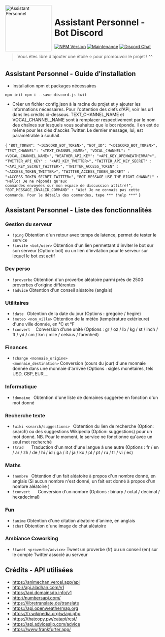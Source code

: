 <img width="150" height="150" align="left" style="float: left; margin: 0 10px 0 0;" alt="Assistant Personnel" src="https://cdn.discordapp.com/app-icons/520534231387078676/b046d7be3da8850247f3babf4657b1e1.png?size=256"> 

# Assistant Personnel - Bot Discord
[![NPM Version](https://img.shields.io/npm/v/npm.svg?style=flat)]()
[![Maintenance](https://img.shields.io/badge/Maintained%3F-yes-green.svg)](https://GitHub.com/Naereen/StrapDown.js/graphs/commit-activity)
[![Discord Chat](https://img.shields.io/discord/308323056592486420.svg)](https://discord.gg/)

> Vous êtes libre d'ajouter une étoile ⭐ pour promouvoir le projet ! ^^

## Assistant Personnel - Guide d'installation

* Installation npm et packages nécessaires

<code>npm init
npm i --save discord.js twit</code>

* Créer un fichier config.json à la racine du projet et y ajouter les informations nécessaires. Pour l'obtention des clefs d'API, voir les url dans les crédits ci-dessous. TEXT_CHANNEL_NAME et VOCAL_CHANNEL_NAME sont à remplacer respectivement par le nom des chaînes sur lesquels vous souhaitez que le bot réponde. Il en est de même pour les clés d'accès Twitter. Le dernier message, lui, est paramétrable à souhait.

<code>{</code>
<code>"BOT_TOKEN": "<DISCORD_BOT_TOKEN>",</code>
<code>"BOT_ID": "<DISCORD_BOT_TOKEN>",</code>
<code>"TEXT_CHANNEL": "<TEXT_CHANNEL_NAME>",</code>
<code>"VOCAL_CHANNEL": "<VOCAL_CHANNEL_NAME>",</code>
<code>"WEATHER_API_KEY": "<API_KEY_OPENWEATHERMAP>",</code>
<code>"TWITTER_API_KEY" : "<API_KEY_TWITTER>",</code>
<code>"TWITTER_API_KEY_SECRET" : "<API_KEY_SECRET_TWITTER>",</code>
<code>"TWITTER_ACCESS_TOKEN" : "<ACCESS_TOKEN_TWITTER>",</code>
<code>"TWITTER_ACCESS_TOKEN_SECRET" : "<ACCESS_TOKEN_SECRET_TWITTER>",</code>
<code>"BOT_MESSAGE_USE_THE_RIGHT_CHANNEL" : "Hello! Je ne réponds qu'aux commandes envoyées sur mon espace de discussion attitré!",</code>
<code>"BOT_MESSAGE_INVALID_COMMAND" : "Aïe! Je ne connais pas cette commande. Pour le détails des commandes, tepe *** !help ***"</code>
<code>}</code>

## Assistant Personnel - Liste des fonctionnalités

### Gestion du serveur

* <code>!ping</code> Obtention d'un retour avec temps de latence, permet de tester le service
* <code>!invite <bot/user></code> Obtention d'un lien permettant d'inviter le bot sur son serveur (Option: bot) ou un lien d'invitation pour le serveur sur lequel le bot est actif

### Dev perso

* <code>!proverbe</code> Obtention d'un proverbe aléatoire parmi près de 2500 proverbes d'origine différentes
* <code>!advice</code> Obtention d'un conseil aléatoire (anglais)

### Utilitaires

* <code>!date <format></code> Obtention de la date du jour (Options : gregoire / hegire)
* <code>!meteo <nom_ville></code> Obtention de la météo (température extérieure) d'une ville donnée, en °C et °F
* <code>!convert <nombre> <origine></code> Conversion d'une unité (Options : gr / oz / lb / kg / st / inch / ft / yd / cm / km / mile / celsius / farenheit)

### Finances

* <code>!change <monnaie_origine> <monnaie_destination></code> Conversion (cours du jour) d'une monnaie donnée dans une monnaie d'arrivée (Options : sigles monétaires, tels USD, GBP, EUR,...

### Informatique

* <code>!domaine <mot></code> Obtention d'une liste de domaines suggérée en fonction d'un mot donné

### Recherche texte

* <code>!wiki <search/suggestions> <mot></code> Obtention du lien de recherche (Option: search) ou des suggestions Wikipedia (Option: suggestions) pour un mot donné. NB. Pour le moment, le service ne fonctionne qu'avec un seul mot recherché
* <code>!trad <mot> <origine> <destination></code> Traduction d'un mot d'une langue à une autre (Options : fr / en / ar / zh / de / hi / id / ga / it / ja / ko / pl / pt / ru / tr / vi / es)

### Maths

* <code>!nombre <nombre></code> Obtention d'un fait aléatoire à propos d'un nombre donné, en anglais (Si aucun nombre n'est donné, un fait est donné à propos d'un nombre aléatoire )
* <code>!convert <nombre> <origine> <destination></code> Conversion d'un nombre (Options : binary / octal / decimal / hexadecimal)


### Fun

* <code>!anime</code> Obtention d'une citation aléatoire d'anime, en anglais
* <code>!chat</code> Obtention d'une image de chat aléatoire

### Ambiance Coworking

* <code>!tweet <proverbe/advice></code> Tweet un proverbe (fr) ou un conseil (en) sur le compte Twitter associé au serveur

## Crédits - API utilisées

* https://animechan.vercel.app/api
* http://api.aladhan.com/v1
* https://api.domainsdb.info/v1
* http://numbersapi.com/
* https://libretranslate.de/translate
* https://api.openweathermap.org
* https://fr.wikipedia.org/w/api.php
* https://thatcopy.pw/catapi/rest/
* https://api.adviceslip.com/advice
* https://www.frankfurter.app/

